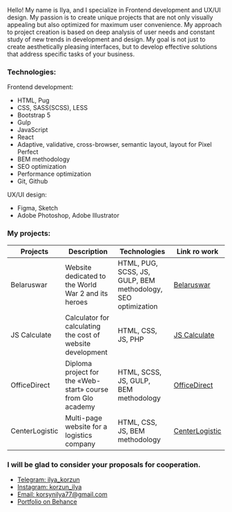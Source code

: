Hello! My name is Ilya, and I specialize in Frontend development and UX/UI design. My passion is to create unique projects that are not only visually appealing but also optimized for maximum user convenience. My approach to project creation is based on deep analysis of user needs and constant study of new trends in development and design. My goal is not just to create aesthetically pleasing interfaces, but to develop effective solutions that address specific tasks of your business.

### Technologies:
Frontend development:
- HTML, Pug
- CSS, SASS(SCSS), LESS
- Bootstrap 5
- Gulp
- JavaScript
- React
- Adaptive, validative, cross-browser, semantic layout, layout for Pixel Perfect
- BEM methodology
- SEO optimization
- Performance optimization
- Git, Github
  
UX/UI design:
- Figma, Sketch
- Adobe Photoshop, Adobe Illustrator

### My projects:


| Projects      | Description          | Technologies  | Link ro work |
| ------------- | ----------------- | ----------- | ---------------- |
| Belaruswar | Website dedicated to the World War 2 and its heroes | HTML, PUG, SCSS, JS, GULP, BEM methodology, SEO optimization | [Belaruswar](https://belaruswar.by) |
| JS Calculate | Calculator for calculating the cost of website development | HTML, CSS, JS, PHP | [JS Calculate](https://ilya-korzun.github.io/js-calculate) |
| OfficeDirect | Diploma project for the «Web-start» course from Glo academy| HTML, SCSS, JS, GULP, BEM methodology | [OfficeDirect](https://ilya-korzun.github.io/officedirect/src) |
| CenterLogistic | Multi-page website for a logistics company | HTML, CSS, JS, BEM methodology | [CenterLogistic](https://ilya-korzun.github.io/centerlogistic) |


### I will be glad to consider your proposals for cooperation.
- [Telegram: ilya_korzun](https://t.me/ilya_korzun)
- [Instagram: korzun_ilya](https://www.instagram.com/korzun_ilya)
- [Email: korsynilya77@gmail.com](mailto:korsynilya77@gmail.com)
- [Portfolio on Behance](https://www.behance.net/ilya_korzun)
